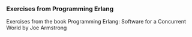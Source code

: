 ### Exercises from Programming Erlang

Exercises from the book Programming Erlang: Software for a Concurrent World by Joe Armstrong
